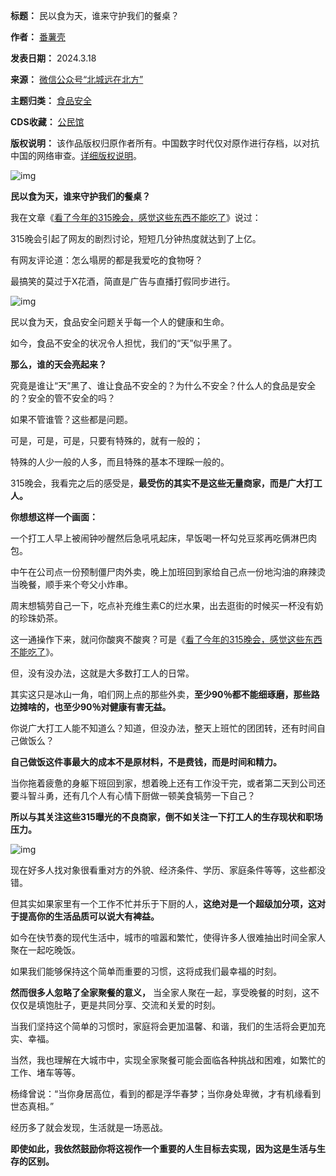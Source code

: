 

**标题：** 民以食为天，谁来守护我们的餐桌？  

**作者：** [番薯壳](https://chinadigitaltimes.net/space/北城远在北方)  

**发表日期：** 2024.3.18  

**来源：** [微信公众号“北城远在北方”](https://web.archive.org/web/https://mp.weixin.qq.com/s/7cA3Oxa4Lmpjp0Fj_po4Xw)  

**主题归类：** [食品安全](https://chinadigitaltimes.net/space/食品安全)  

**CDS收藏：** [公民馆](https://chinadigitaltimes.net/space/%E5%85%AC%E6%B0%91%E9%A6%86)  

**版权说明：** 该作品版权归原作者所有。中国数字时代仅对原作进行存档，以对抗中国的网络审查。[详细版权说明](https://chinadigitaltimes.net/chinese/copyright)。


![img](https://chinadigitaltimes.net/chinese/files/2024/03/post-706035-65f89e080e9ca.)


**民以食为天，谁来守护我们的餐桌？** 


我在文章《[看了今年的315晚会，感觉这些东西不能吃了](http://mp.weixin.qq.com/s?__biz=MzkyMTUyMTU2NQ==\&mid=2247498122\&idx=1\&sn=b8b71d4b48d404c7b4adac7c4c80d386\&chksm=c180e578f6f76c6edaafb1d4f2fc368ca66c470d10d06e34942606c385495fba6fb975e65d9f\&scene=21#wechat_redirect)》说过：


315晚会引起了网友的剧烈讨论，短短几分钟热度就达到了上亿。


有网友评论道：怎么塌房的都是我爱吃的食物呀？


最搞笑的莫过于X花酒，简直是广告与直播打假同步进行。


![img](https://chinadigitaltimes.net/chinese/files/2024/03/post-706035-65f89e082bf93.)


民以食为天，食品安全问题关乎每一个人的健康和生命。


如今，食品不安全的状况令人担忧，我们的“天”似乎黑了。


**那么，谁的天会亮起来？** 


究竟是谁让“天”黑了、谁让食品不安全的？为什么不安全？什么人的食品是安全的？安全的管不安全的吗？


如果不管谁管？这些都是问题。


可是，可是，可是，只要有特殊的，就有一般的；


特殊的人少一般的人多，而且特殊的基本不理睬一般的。


315晚会，我看完之后的感受是，**最受伤的其实不是这些无量商家，而是广大打工人。** 


**你想想这样一个画面：** 


一个打工人早上被闹钟吵醒然后急吼吼起床，早饭喝一杯勾兑豆浆再吃俩淋巴肉包。


中午在公司点一份预制僵尸肉外卖，晚上加班回到家给自己点一份地沟油的麻辣烫当晚餐，顺手来个夸父小炸串。


周末想犒劳自己一下，吃点补充维生素C的烂水果，出去逛街的时候买一杯没有奶的珍珠奶茶。


这一通操作下来，就问你酸爽不酸爽？可是《[看了今年的315晚会，感觉这些东西不能吃了](http://mp.weixin.qq.com/s?__biz=MzkyMTUyMTU2NQ==\&mid=2247498122\&idx=1\&sn=b8b71d4b48d404c7b4adac7c4c80d386\&chksm=c180e578f6f76c6edaafb1d4f2fc368ca66c470d10d06e34942606c385495fba6fb975e65d9f\&scene=21#wechat_redirect)》。


但，没有没办法，这就是大多数打工人的日常。


其实这只是冰山一角，咱们网上点的那些外卖，**至少90％都不能细琢磨，那些路边摊啥的，也至少90％对健康有害无益。** 


你说广大打工人能不知道么？知道，但没办法，整天上班忙的团团转，还有时间自己做饭么？


**自己做饭这件事最大的成本不是原材料，不是费钱，而是时间和精力。** 


当你拖着疲惫的身躯下班回到家，想着晚上还有工作没干完，或者第二天到公司还要斗智斗勇，还有几个人有心情下厨做一顿美食犒劳一下自己？


**所以与其关注这些315曝光的不良商家，倒不如关注一下打工人的生存现状和职场压力。** 


![img](https://chinadigitaltimes.net/chinese/files/2024/03/post-706035-65f89e084c3a7.)


现在好多人找对象很看重对方的外貌、经济条件、学历、家庭条件等等，这些都没错。


但其实如果家里有一个工作不忙并乐于下厨的人，**这绝对是一个超级加分项，这对于提高你的生活品质可以说大有裨益。** 


如今在快节奏的现代生活中，城市的喧嚣和繁忙，使得许多人很难抽出时间全家人聚在一起吃晚饭。


如果我们能够保持这个简单而重要的习惯，这将成我们最幸福的时刻。


**然而很多人忽略了全家聚餐的意义，** 当全家人聚在一起，享受晚餐的时刻，这不仅仅是填饱肚子，更是共同分享、交流和关爱的时刻。


当我们坚持这个简单的习惯时，家庭将会更加温馨、和谐，我们的生活将会更加充实、幸福。


当然，我也理解在大城市中，实现全家聚餐可能会面临各种挑战和困难，如繁忙的工作、堵车等等。


杨绛曾说：“当你身居高位，看到的都是浮华春梦；当你身处卑微，才有机缘看到世态真相。”


经历多了就会发现，生活就是一场恶战。


**即使如此，我依然鼓励你将这视作一个重要的人生目标去实现，因为这是生活与生存的区别。** 


